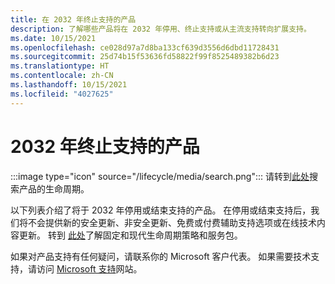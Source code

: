 ```yaml
---
title: 在 2032 年终止支持的产品
description: 了解哪些产品将在 2032 年停用、终止支持或从主流支持转向扩展支持。
ms.date: 10/15/2021
ms.openlocfilehash: ce028d97a7d8ba133cf639d3556d6dbd11728431
ms.sourcegitcommit: 25d74b15f53636fd58822f99f8525489382b6d23
ms.translationtype: HT
ms.contentlocale: zh-CN
ms.lasthandoff: 10/15/2021
ms.locfileid: "4027625"
---
```

# <a name="products-ending-support-in-2032"></a>2032 年终止支持的产品

:::image type="icon" source="/lifecycle/media/search.png":::
请转到[此处](/lifecycle/products/)搜索产品的生命周期。

以下列表介绍了将于 2032 年停用或结束支持的产品。 在停用或结束支持后，我们将不会提供新的安全更新、非安全更新、免费或付费辅助支持选项或在线技术内容更新。 转到 [此处](/lifecycle/overview/product-end-of-support-overview)了解固定和现代生命周期策略和服务包。

如果对产品支持有任何疑问，请联系你的 Microsoft 客户代表。 如果需要技术支持，请访问 [Microsoft 支持](https://support.microsoft.com/contactus/?ws=support)网站。







